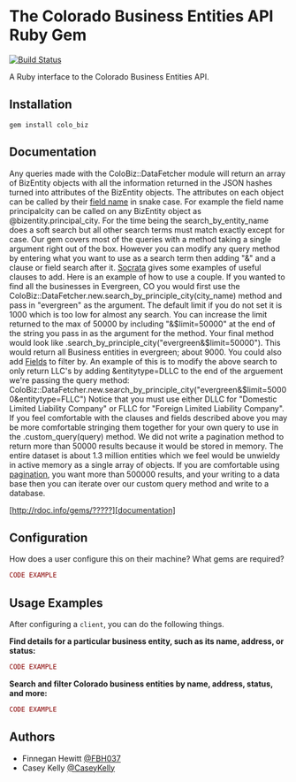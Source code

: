 # The Colorado Business Entities API Ruby Gem

[![Build Status](https://travis-ci.org/CaseyKelly/Colorado-Business-Entities-API-Gem.svg)](https://travis-ci.org/CaseyKelly/Colorado-Business-Entities-API-Gem)

A Ruby interface to the Colorado Business Entities API.

## Installation
    gem install colo_biz

## Documentation
  Any queries made with the ColoBiz::DataFetcher module will return an array of BizEntity objects with all the information returned in the JSON hashes turned into attributes of the BizEntity objects. The attributes on each object can be called by their [field name](https://data.colorado.gov/developers/docs/colorado-business-entities) in snake case. For example the field name principalcity can be called on any BizEntity object as @bizentity.principal_city.
  For the time being the search_by_entity_name does a soft search but all other search terms must match exactly except for case.
  Our gem covers most of the queries with a method taking a single argument right out of the box. However you can modify any query method by entering what you want to use as a search term then adding "&" and a clause or field search after it.
  [Socrata](http://dev.socrata.com/docs/queries.html) gives some examples of useful clauses to add. Here is an example of how to use a couple. If you wanted to find all the businesses in Evergreen, CO you would first use the ColoBiz::DataFetcher.new.search_by_principle_city(city_name) method and pass in "evergreen" as the argument. The default limit if you do not set it is 1000 which is too low for almost any search. You can increase the limit returned to the max of 50000 by including "&$limit=50000" at the end of the string you pass in as the argument for the method. Your final method would look like .search_by_principle_city("evergreen&$limit=50000"). This would return all Business entities in evergreen; about 9000. You could also add [Fields](https://data.colorado.gov/developers/docs/colorado-business-entities) to filter by. An example of this is to modify the above search to only return LLC's by adding &entitytype=DLLC to the end of the arguement we're passing the query method: ColoBiz::DataFetcher.new.search_by_principle_city("evergreen&$limit=50000&entitytype=FLLC") Notice that you must use either DLLC for "Domestic Limited Liability Company" or FLLC for "Foreign Limited Liability Company".
  If you feel comfortable with the clauses and fields described above you may be more comfortable stringing them together for your own query to use in the .custom_query(query) method. We did not write a pagination method to return more than 50000 results because it would be stored in memory. The entire dataset is about 1.3 million entities which we feel would be unwieldy in active memory as a single array of objects. If you are comfortable using [pagination](http://dev.socrata.com/docs/paging.html), you want more than 500000 results, and your writing to a data base then you can iterate over our custom query method and write to a database.


[http://rdoc.info/gems/?????][documentation]

[documentation]: http://rdoc.info/gems/?????

## Configuration
How does a user configure this on their machine? What gems are required?
```ruby
CODE EXAMPLE
```

## Usage Examples
After configuring a `client`, you can do the following things.

**Find details for a particular business entity, such as its name, address, or status:**
```ruby
CODE EXAMPLE
```

**Search and filter Colorado business entities by name, address, status, and more:**
```ruby
CODE EXAMPLE
```

## Authors
* Finnegan Hewitt [@FBH037](https://github.com/FBH037)
* Casey Kelly [@CaseyKelly](https://github.com/CaseyKelly)
